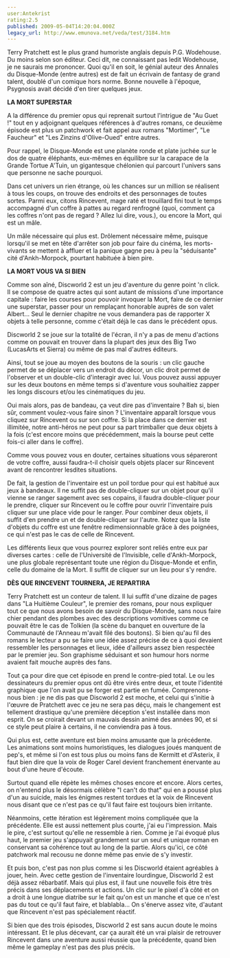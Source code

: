 ```yaml
---
user:Antekrist
rating:2.5
published: 2009-05-04T14:20:04.000Z
legacy_url: http://www.emunova.net/veda/test/3184.htm
---
```

Terry Pratchett est le plus grand humoriste anglais depuis P.G. Wodehouse. Du moins selon son éditeur. Ceci dit, ne connaissant pas ledit Wodehouse, je ne saurais me prononcer. Quoi qu'il en soit, le génial auteur des Annales du Disque-Monde (entre autres) est de fait un écrivain de fantasy de grand talent, doublé d'un comique hors norme. Bonne nouvelle à l'époque, Psygnosis avait décidé d'en tirer quelques jeux.  

  

**LA MORT SUPERSTAR**  

A la différence du premier opus qui reprenait surtout l'intrigue de "Au Guet !" tout en y adjoignant quelques références à d'autres romans, ce deuxième épisode est plus un patchwork et fait appel aux romans "Mortimer", "Le Faucheur" et "Les Zinzins d'Olive-Oued" entre autres.  

Pour rappel, le Disque-Monde est une planète ronde et plate juchée sur le dos de quatre éléphants, eux-mêmes en équilibre sur la carapace de la Grande Tortue A'Tuin, un gigantesque chélonien qui parcourt l'univers sans que personne ne sache pourquoi.  

Dans cet univers un rien étrange, où les chances sur un million se réalisent à tous les coups, on trouve des endroits et des personnages de toutes sortes. Parmi eux, citons Rincevent, mage raté et trouillard fini tout le temps accompagné d'un coffre à pattes au regard renfrogné (quoi, comment ça les coffres n'ont pas de regard ? Allez lui dire, vous.), ou encore la Mort, qui est un mâle.   

Un mâle nécessaire qui plus est. Drôlement nécessaire même, puisque lorsqu'il se met en tête d'arrêter son job pour faire du cinéma, les morts-vivants se mettent à affluer et la panique gagne peu à peu la "séduisante" cité d'Ankh-Morpock, pourtant habituée à bien pire.  

  

**LA MORT VOUS VA SI BIEN**  

Comme son aîné, Discworld 2 est un jeu d'aventure du genre point 'n click. Il se compose de quatre actes qui sont autant de missions d'une importance capitale : faire les courses pour pouvoir invoquer la Mort, faire de ce dernier une superstar, passer pour un remplaçant honorable auprès de son valet Albert... Seul le dernier chapitre ne vous demandera pas de rapporter X objets à telle personne, comme c'était déjà le cas dans le précédent opus.  

Discworld 2 se joue sur la totalité de l'écran, il n'y a pas de menu d'actions comme on pouvait en trouver dans la plupart des jeux des Big Two (LucasArts et Sierra) ou même de pas mal d'autres éditeurs.  

Ainsi, tout se joue au moyen des boutons de la souris : un clic gauche permet de se déplacer vers un endroit du décor, un clic droit permet de l'observer et un double-clic d'interagir avec lui. Vous pouvez aussi appuyer sur les deux boutons en même temps si d'aventure vous souhaitiez zapper les longs discours et/ou les cinématiques du jeu.  

Oui mais alors, pas de bandeau, ça veut dire pas d'inventaire ? Bah si, bien sûr, comment voulez-vous faire sinon ? L'inventaire apparaît lorsque vous cliquez sur Rincevent ou sur son coffre. Si la place dans ce dernier est illimitée, notre anti-héros ne peut pour sa part trimballer que deux objets à la fois (c'est encore moins que précédemment, mais la bourse peut cette fois-ci aller dans le coffre).  

Comme vous pouvez vous en douter, certaines situations vous sépareront de votre coffre, aussi faudra-t-il choisir quels objets placer sur Rincevent avant de rencontrer lesdites situations.  

De fait, la gestion de l'inventaire est un poil tordue pour qui est habitué aux jeux à bandeaux. Il ne suffit pas de double-cliquer sur un objet pour qu'il vienne se ranger sagement avec ses copains, il faudra double-cliquer pour le prendre, cliquer sur Rincevent ou le coffre pour ouvrir l'inventaire puis cliquer sur une place vide pour le ranger. Pour combiner deux objets, il suffit d'en prendre un et de double-cliquer sur l'autre. Notez que la liste d'objets du coffre est une fenêtre redimensionnable grâce à des poignées, ce qui n'est pas le cas de celle de Rincevent.  

Les différents lieux que vous pourrez explorer sont reliés entre eux par diverses cartes : celle de l'Université de l'Invisible, celle d'Ankh-Morpock, une plus globale représentant toute une région du Disque-Monde et enfin, celle du domaine de la Mort. Il suffit de cliquer sur un lieu pour s'y rendre.  

  

**DÈS QUE RINCEVENT TOURNERA, JE REPARTIRA**  

Terry Pratchett est un conteur de talent. Il lui suffit d'une dizaine de pages dans "La Huitième Couleur", le premier des romans, pour nous expliquer tout ce que nous avons besoin de savoir du Disque-Monde, sans nous faire chier pendant des plombes avec des descriptions vomitives comme ce pouvait être le cas de Tolkien (la scène du banquet en ouverture de la Communauté de l'Anneau m'avait filé des boutons). Si bien qu'au fil des romans le lecteur a pu se faire une idée assez précise de ce à quoi devaient ressembler les personnages et lieux, idée d'ailleurs assez bien respectée par le premier jeu. Son graphisme séduisant et son humour hors norme avaient fait mouche auprès des fans.  

Tout ça pour dire que cet épisode en prend le contre-pied total. Le ou les dessinateurs du premier opus ont dû être virés entre deux, et toute l'identité graphique que l'on avait pu se forger est partie en fumée. Comprenons-nous bien : je ne dis pas que Discworld 2 est moche, et celui qui s'initie à l'œuvre de Pratchett avec ce jeu ne sera pas déçu, mais le changement est tellement drastique qu'une première déception s'est installée dans mon esprit. On se croirait devant un mauvais dessin animé des années 90, et si ce style peut plaire à certains, il ne conviendra pas à tous.  

Qui plus est, cette aventure est bien moins amusante que la précédente. Les animations sont moins humoristiques, les dialogues joués manquent de pep's, et même si l'on est tous plus ou moins fans de Kermitt et d'Asterix, il faut bien dire que la voix de Roger Carel devient franchement énervante au bout d'une heure d'écoute.  

Surtout quand elle répète les mêmes choses encore et encore. Alors certes, on n'entend plus le désormais célèbre "I can't do that" qui en a poussé plus d'un au suicide, mais les énigmes restent tordues et la voix de Rincevent nous disant que ce n'est pas ce qu'il faut faire est toujours bien irritante.  

Néanmoins, cette itération est légèrement moins compliquée que la précédente. Elle est aussi nettement plus courte, j'ai eu l'impression. Mais le pire, c'est surtout qu'elle ne ressemble à rien. Comme je l'ai évoqué plus haut, le premier jeu s'appuyait grandement sur un seul et unique roman en conservant sa cohérence tout au long de la partie. Alors qu'ici, ce côté patchwork mal recousu ne donne même pas envie de s'y investir.  

Et puis bon, c'est pas non plus comme si les Discworld étaient agréables à jouer, hein. Avec cette gestion de l'inventaire lourdingue, Discworld 2 est déjà assez rébarbatif. Mais qui plus est, il faut une nouvelle fois être très précis dans ses déplacements et actions. Un clic sur le pixel d'à côté et on a droit à une longue diatribe sur le fait qu'on est un manche et que ce n'est pas du tout ce qu'il faut faire, et blablabla... On s'énerve assez vite, d'autant que Rincevent n'est pas spécialement réactif.  

  

Si bien que des trois épisodes, Discworld 2 est sans aucun doute le moins intéressant. Et le plus décevant, car ça aurait été un vrai plaisir de retrouver Rincevent dans une aventure aussi réussie que la précédente, quand bien même le gameplay n'est pas des plus précis.